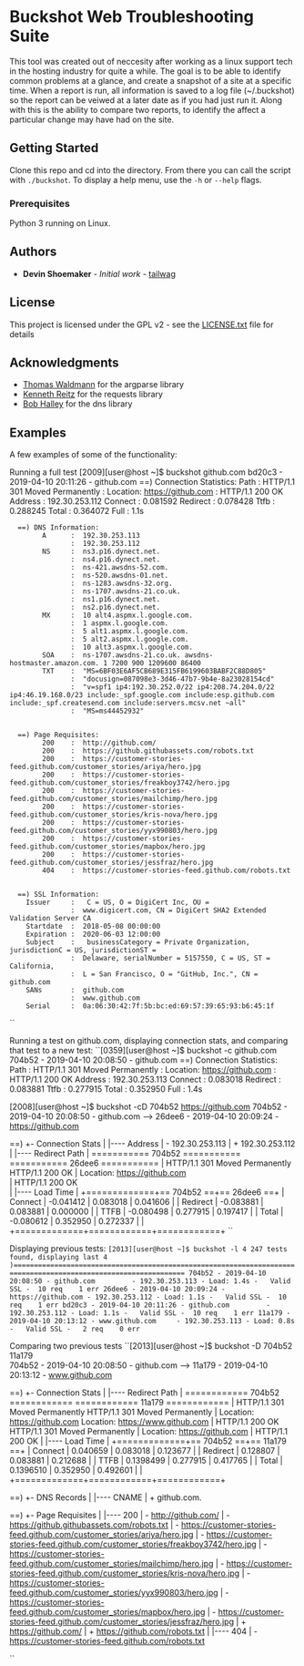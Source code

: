 # Buckshot Web Troubleshooting Suite

This tool was created out of neccesity after working as a linux support tech in the hosting industry for quite a while. The goal is to be able to identify common problems at a glance, and create a snapshot of a site at a specific time. When a report is run, all information is saved to a log file (~/.buckshot) so the report can be veiwed at a later date as if you had just run it. Along with this is the ability to compare two reports, to identify the affect a particular change may have had on the site. 

## Getting Started

Clone this repo and cd into the directory. From there you can call the script with ``./buckshot``. To display a help menu, use the ``-h`` or ``--help`` flags.

### Prerequisites

Python 3 running on Linux. 

## Authors

* **Devin Shoemaker** - *Initial work* - [tailwag](https://github.com/tailwag)

## License

This project is licensed under the GPL v2 - see the [LICENSE.txt](LICENSE.txt) file for details

## Acknowledgments

* [Thomas Waldmann](https://github.com/ThomasWaldmann) for the argparse library
* [Kenneth Reitz](https://github.com/kennethreitz) for the requests library 
* [Bob Halley](https://github.com/rthalley) for the dns library


## Examples

A few examples of some of the functionality:


Running a full test
    [2009][user@host ~]$ buckshot github.com
    bd20c3 - 2019-04-10 20:11:26 - github.com
      ==) Connection Statistics:
        Path       :  HTTP/1.1 301 Moved Permanently
                   :  Location: https://github.com
                   :  HTTP/1.1 200 OK
        Address    :  192.30.253.112
        Connect    :  0.081592
        Redirect   :  0.078428
        Ttfb       :  0.288245
        Total      :  0.364072
        Full       :  1.1s
    
    
      ==) DNS Information:
            A      :  192.30.253.113
                   :  192.30.253.112
            NS     :  ns3.p16.dynect.net.
                   :  ns4.p16.dynect.net.
                   :  ns-421.awsdns-52.com.
                   :  ns-520.awsdns-01.net.
                   :  ns-1283.awsdns-32.org.
                   :  ns-1707.awsdns-21.co.uk.
                   :  ns1.p16.dynect.net.
                   :  ns2.p16.dynect.net.
            MX     :  10 alt4.aspmx.l.google.com.
                   :  1 aspmx.l.google.com.
                   :  5 alt1.aspmx.l.google.com.
                   :  5 alt2.aspmx.l.google.com.
                   :  10 alt3.aspmx.l.google.com.
            SOA    :  ns-1707.awsdns-21.co.uk. awsdns-hostmaster.amazon.com. 1 7200 900 1209600 86400
            TXT    :  "MS=6BF03E6AF5CB689E315FB6199603BABF2C88D805"
                   :  "docusign=087098e3-3d46-47b7-9b4e-8a23028154cd"
                   :  "v=spf1 ip4:192.30.252.0/22 ip4:208.74.204.0/22 ip4:46.19.168.0/23 include:_spf.google.com include:esp.github.com include:_spf.createsend.com include:servers.mcsv.net ~all"
                   :  "MS=ms44452932"
    
    
      ==) Page Requisites:
            200    :  http://github.com/
            200    :  https://github.githubassets.com/robots.txt
            200    :  https://customer-stories-feed.github.com/customer_stories/ariya/hero.jpg
            200    :  https://customer-stories-feed.github.com/customer_stories/freakboy3742/hero.jpg
            200    :  https://customer-stories-feed.github.com/customer_stories/mailchimp/hero.jpg
            200    :  https://customer-stories-feed.github.com/customer_stories/kris-nova/hero.jpg
            200    :  https://customer-stories-feed.github.com/customer_stories/yyx990803/hero.jpg
            200    :  https://customer-stories-feed.github.com/customer_stories/mapbox/hero.jpg
            200    :  https://customer-stories-feed.github.com/customer_stories/jessfraz/hero.jpg
            404    :  https://customer-stories-feed.github.com/robots.txt
    
    
      ==) SSL Information:
        Issuer     :   C = US, O = DigiCert Inc, OU =
                   :  www.digicert.com, CN = DigiCert SHA2 Extended Validation Server CA
        Startdate  :  2018-05-08 00:00:00
        Expiration :  2020-06-03 12:00:00
        Subject    :   businessCategory = Private Organization, jurisdictionC = US, jurisdictionST =
                   :  Delaware, serialNumber = 5157550, C = US, ST = California,
                   :  L = San Francisco, O = "GitHub, Inc.", CN = github.com
        SANs       :  github.com
                   :  www.github.com
        Serial     :  0a:06:30:42:7f:5b:bc:ed:69:57:39:65:93:b6:45:1f
``

Running a test on github.com, displaying connection stats, and comparing that test to a new test:
``[0359][user@host ~]$ buckshot -c github.com
704b52 - 2019-04-10 20:08:50 - github.com
  ==) Connection Statistics:
    Path       :  HTTP/1.1 301 Moved Permanently
               :  Location: https://github.com
               :  HTTP/1.1 200 OK
    Address    :  192.30.253.113
    Connect    :  0.083018
    Redirect   :  0.083881
    Ttfb       :  0.277915
    Total      :  0.352950
    Full       :  1.4s


[2008][user@host ~]$ buckshot -cD 704b52 https://github.com
704b52 - 2019-04-10 20:08:50 - github.com                --> 26dee6 - 2019-04-10 20:09:24 - https://github.com       

  ==) +- Connection Stats
      |
      |---- Address
      |     - 192.30.253.113
      |     + 192.30.253.112
      |
      |---- Redirect Path
      |     =========== 704b52 ===========      =========== 26dee6 ===========
      |     HTTP/1.1 301 Moved Permanently      HTTP/1.1 200 OK
      |     Location: https://github.com              
      |     HTTP/1.1 200 OK                           
      |
      |---- Load Time
      |               +=============+== 704b52 ==+== 26dee6 ==+
      |      Connect  |   -0.041412 |  0.083018  |  0.041606  |
      |     Redirect  |   -0.083881 |  0.083881  |  0.000000  |
      |         TTFB  |   -0.080498 |  0.277915  |  0.197417  |
      |        Total  |   -0.080612 |  0.352950  |  0.272337  |
      |               +=============+============+============+
``


Displaying previous tests:
``[2013][user@host ~]$ buckshot -l 4
    247 tests found, displaying last 4
)================================================================================================================
 704b52 - 2019-04-10 20:08:50 - github.com         - 192.30.253.113 - Load: 1.4s -   Valid SSL -  10 req    1 err
 26dee6 - 2019-04-10 20:09:24 - https://github.com - 192.30.253.112 - Load: 1.1s -   Valid SSL -  10 req    1 err
 bd20c3 - 2019-04-10 20:11:26 - github.com         - 192.30.253.112 - Load: 1.1s -   Valid SSL -  10 req    1 err
 11a179 - 2019-04-10 20:13:12 - www.github.com     - 192.30.253.113 - Load: 0.8s -   Valid SSL -   2 req    0 err
``



Comparing two previous tests
``[2013][user@host ~]$ buckshot -D 704b52 11a179        
704b52 - 2019-04-10 20:08:50 - github.com                --> 11a179 - 2019-04-10 20:13:12 - www.github.com           

  ==) +- Connection Stats
      |
      |---- Redirect Path
      |     ============ 704b52 ============      ============ 11a179 ============
      |     HTTP/1.1 301 Moved Permanently        HTTP/1.1 301 Moved Permanently
      |     Location: https://github.com          Location: https://www.github.com
      |     HTTP/1.1 200 OK                       HTTP/1.1 301 Moved Permanently
      |                                           Location: https://github.com
      |                                           HTTP/1.1 200 OK
      |
      |---- Load Time
      |               +=============+== 704b52 ==+== 11a179 ==+
      |      Connect  |   0.040659  |  0.083018  |  0.123677  |
      |     Redirect  |   0.128807  |  0.083881  |  0.212688  |
      |         TTFB  |   0.1398499 |  0.277915  |  0.417765  |
      |        Total  |   0.1396510 |  0.352950  |  0.492601  |
      |               +=============+============+============+


  ==) +- DNS Records
      |
      |---- CNAME
      |     + github.com.


  ==) +- Page Requisites
      |
      |---- 200
      |     - http://github.com/
      |     - https://github.githubassets.com/robots.txt
      |     - https://customer-stories-feed.github.com/customer_stories/ariya/hero.jpg
      |     - https://customer-stories-feed.github.com/customer_stories/freakboy3742/hero.jpg
      |     - https://customer-stories-feed.github.com/customer_stories/mailchimp/hero.jpg
      |     - https://customer-stories-feed.github.com/customer_stories/kris-nova/hero.jpg
      |     - https://customer-stories-feed.github.com/customer_stories/yyx990803/hero.jpg
      |     - https://customer-stories-feed.github.com/customer_stories/mapbox/hero.jpg
      |     - https://customer-stories-feed.github.com/customer_stories/jessfraz/hero.jpg
      |     + https://github.com/
      |     + https://github.com/robots.txt
      |
      |---- 404
      |     - https://customer-stories-feed.github.com/robots.txt

``
